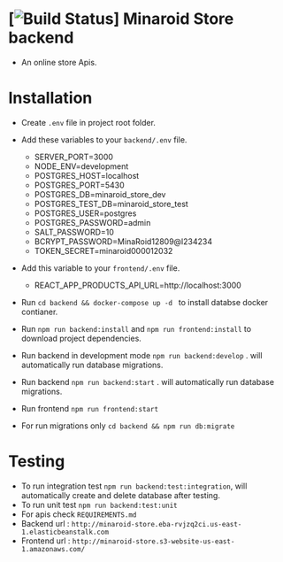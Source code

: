 [![Build Status](http://circleci-badges-max.herokuapp.com/img/minageorge5080/minaroid-store-nodejs/master)]
Minaroid Store backend
===========================

- An online store Apis.

Installation 
===========================
- Create ````.env```` file in project root folder.
- Add these variables to your ````backend/.env```` file.
  - SERVER_PORT=3000
  - NODE_ENV=development
  - POSTGRES_HOST=localhost
  - POSTGRES_PORT=5430
  - POSTGRES_DB=minaroid_store_dev
  - POSTGRES_TEST_DB=minaroid_store_test
  - POSTGRES_USER=postgres
  - POSTGRES_PASSWORD=admin
  - SALT_PASSWORD=10
  - BCRYPT_PASSWORD=MinaRoid12809@l234234
  - TOKEN_SECRET=minaroid000012032

- Add this variable to your ````frontend/.env```` file.
    - REACT_APP_PRODUCTS_API_URL=http://localhost:3000


- Run ````cd backend && docker-compose up -d ```` to install databse docker contianer. 
- Run ````npm run backend:install```` and ````npm run frontend:install```` to download project dependencies. 
- Run backend in development mode ````npm run backend:develop```` . will automatically run database migrations.
- Run backend  ````npm run backend:start```` .  will automatically run database migrations.
- Run frontend  ````npm run frontend:start````
- For run migrations  only  ````cd backend && npm run db:migrate```` 

Testing
===========================
- To run integration test ````npm run backend:test:integration````, will automatically create and delete database after testing.
- To run unit test ````npm run backend:test:unit````
- For apis check ````REQUIREMENTS.md````
- Backend url : ````http://minaroid-store.eba-rvjzq2ci.us-east-1.elasticbeanstalk.com````
- Frontend url : ````http://minaroid-store.s3-website-us-east-1.amazonaws.com/````


